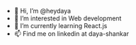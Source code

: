 - 👋 Hi, I’m @heydaya
- 👀 I’m interested in Web development
- 🌱 I’m currently learning React.js
- 📫 Find me on linkedin at daya-shankar

<!---
heydaya/heydaya is a ✨ special ✨ repository because its `README.md` (this file) appears on your GitHub profile.
You can click the Preview link to take a look at your changes.
--->
